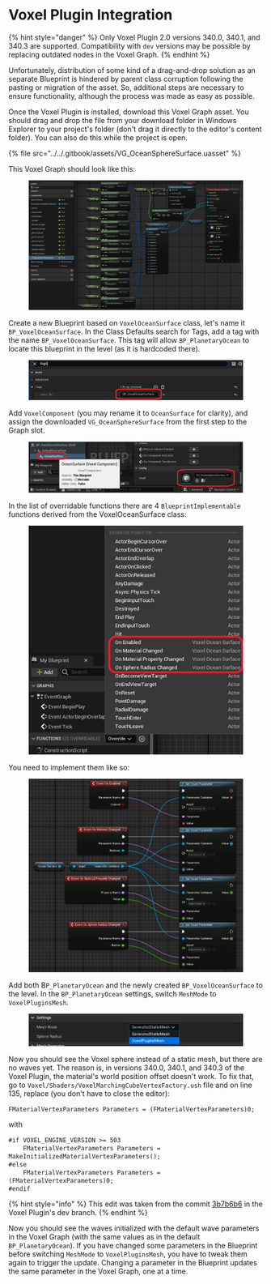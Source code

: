# Voxel Plugin Integration

{% hint style="danger" %}
Only Voxel Plugin 2.0 versions 340.0, 340.1, and 340.3 are supported. Compatibility with `dev` versions may be possible by replacing outdated nodes in the Voxel Graph.
{% endhint %}

Unfortunately, distribution of some kind of a drag-and-drop solution as an separate Blueprint is hindered by parent class corruption following the pasting or migration of the asset. So, additional steps are necessary to ensure functionality, although the process was made as easy as possible.

Once the Voxel Plugin is installed, download this Voxel Graph asset. You should drag and drop the file from your download folder in Windows Explorer to your project's folder (don't drag it directly to the editor's content folder). You can also do this while the project is open.

{% file src="../../.gitbook/assets/VG_OceanSphereSurface.uasset" %}

This Voxel Graph should look like this:

<figure><img src="../../.gitbook/assets/image (14).png" alt=""><figcaption></figcaption></figure>

Create a new Blueprint based on `VoxelOceanSurface` class, let's name it `BP_VoxelOceanSurface`. In the Class Defaults search for Tags, add a tag with the name `BP_VoxelOceanSurface`. This tag will allow `BP_PlanetaryOcean` to locate this blueprint in the level (as it is hardcoded there).

<figure><img src="../../.gitbook/assets/image (8).png" alt=""><figcaption></figcaption></figure>

Add `VoxelComponent` (you may rename it to `OceanSurface` for clarity), and assign the downloaded `VG_OceanSphereSurface` from the first step to the Graph slot.

<div align="left">

<figure><img src="../../.gitbook/assets/image (5).png" alt=""><figcaption></figcaption></figure>

</div>

In the list of overridable functions there are 4 `BlueprintImplementable` functions derived from the VoxelOceanSurface class:

<div align="left">

<figure><img src="../../.gitbook/assets/image (15).png" alt=""><figcaption></figcaption></figure>

</div>

You need to implement them like so:

<figure><img src="../../.gitbook/assets/image (10).png" alt=""><figcaption></figcaption></figure>

Add both B`P_PlanetaryOcean` and the newly created `BP_VoxelOceanSurface` to the level. In the `BP_PlanetaryOcean` settings, switch `MeshMode` to `VoxelPluginsMesh`.

<figure><img src="../../.gitbook/assets/image (11).png" alt=""><figcaption></figcaption></figure>

Now you should see the Voxel sphere instead of a static mesh, but there are no waves yet. The reason is, in versions 340.0, 340.1, and 340.3 of the Voxel Plugin, the material's world position offset doesn't work. To fix that, go to `Voxel/Shaders/VoxelMarchingCubeVertexFactory.ush` file and on line 135, replace (you don't have to close the editor):

```hlsl
FMaterialVertexParameters Parameters = (FMaterialVertexParameters)0;
```

with

```hlsl
#if VOXEL_ENGINE_VERSION >= 503
	FMaterialVertexParameters Parameters = MakeInitializedMaterialVertexParameters();
#else
	FMaterialVertexParameters Parameters = (FMaterialVertexParameters)0;
#endif
```

{% hint style="info" %}
This edit was taken from the commit [3b7b6b6](https://github.com/VoxelPlugin/VoxelPlugin/commit/3b7b6b6d3ce16eb555bbc757dd50128298223d4f) in the Voxel Plugin's dev branch.
{% endhint %}

Now you should see the waves initialized with the default wave parameters in the Voxel Graph (with the same values as in the default `BP_PlanetaryOcean`). If you have changed some parameters in the Blueprint before switching `MeshMode` to `VoxelPluginsMesh`, you have to tweak them again to trigger the update. Changing a parameter in the Blueprint updates the same parameter in the Voxel Graph, one at a time.
